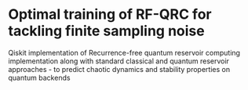 # Optimal training of RF-QRC for tackling finite sampling noise
Qiskit implementation of Recurrence-free quantum reservoir computing implementation along with standard classical and quantum reservoir approaches - to predict chaotic dynamics and stability properties on quantum backends
